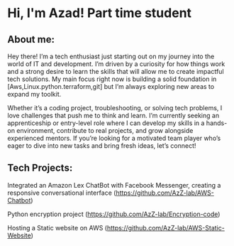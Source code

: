 <h1>Hi, I'm Azad! Part time student
  
 <h2>About me:</h2>

 Hey there! I’m a tech enthusiast just starting out on my journey into the world of IT and development. I’m driven by a curiosity for how things work and a strong desire to learn the skills that will allow me to create impactful tech solutions. My main focus right now is building a solid foundation in [Aws,Linux.python.terraform,git] but I’m always exploring new areas to expand my toolkit.

Whether it’s a coding project, troubleshooting, or solving tech problems, I love challenges that push me to think and learn. I’m currently seeking an apprenticeship or entry-level role where I can develop my skills in a hands-on environment, contribute to real projects, and grow alongside experienced mentors. If you’re looking for a motivated team player who’s eager to dive into new tasks and bring fresh ideas, let’s connect!
  
  <h2>Tech Projects:</h2

  Integrated an Amazon Lex ChatBot with Facebook Messenger, creating a responsive conversational interface (https://github.com/AzZ-lab/AWS-Chatbot)

  Python encryption project (https://github.com/AzZ-lab/Encryption-code)

  Hosting a Static website on AWS (https://github.com/AzZ-lab/AWS-Static-Website)

  

  <b></b>

  






